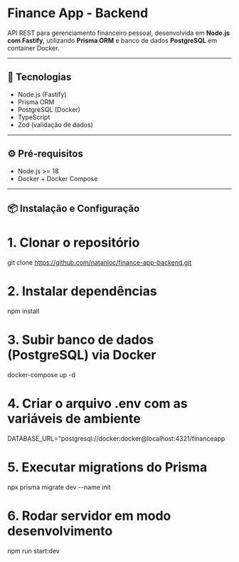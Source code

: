 # Finance App - Backend

API REST para gerenciamento financeiro pessoal, desenvolvida em **Node.js com Fastify**, utilizando **Prisma ORM** e banco de dados **PostgreSQL** em container Docker.

---

## 🚀 Tecnologias

- Node.js (Fastify)
- Prisma ORM
- PostgreSQL (Docker)
- TypeScript
- Zod (validação de dados)

---

## ⚙️ Pré-requisitos

- Node.js >= 18
- Docker + Docker Compose

---

## 📦 Instalação e Configuração

# 1. Clonar o repositório
git clone https://github.com/natanloc/finance-app-backend.git

# 2. Instalar dependências
npm install

# 3. Subir banco de dados (PostgreSQL) via Docker
docker-compose up -d

# 4. Criar o arquivo .env com as variáveis de ambiente
DATABASE_URL="postgresql://docker:docker@localhost:4321/financeapp

# 5. Executar migrations do Prisma
npx prisma migrate dev --name init

# 6. Rodar servidor em modo desenvolvimento
npm run start:dev
